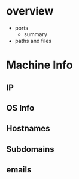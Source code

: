 # overview
- ports
  - summary
- paths and files

# Machine Info
## IP
## OS Info
## Hostnames
## Subdomains
## emails
